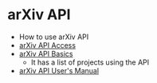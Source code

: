 # arXiv API

- How to use arXiv API
- [arXiv API Access](https://arxiv.org/help/api)
- [arXiv API Basics](https://arxiv.org/help/api/basics)
  - It has a list of projects using the API
- [arXiv API User's Manual](https://arxiv.org/help/api/user-manual)
